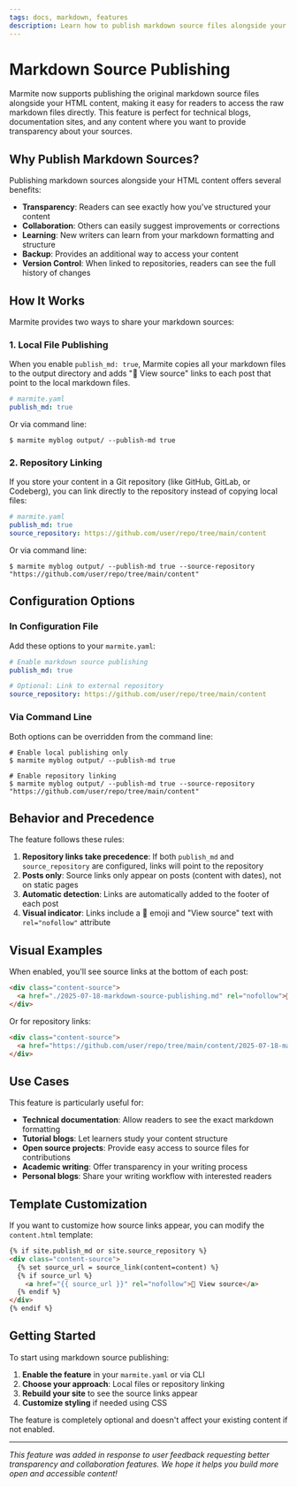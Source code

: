 ```yaml
---
tags: docs, markdown, features
description: Learn how to publish markdown source files alongside your HTML content with Marmite's new source publishing feature.
---
```


# Markdown Source Publishing

Marmite now supports publishing the original markdown source files alongside your HTML content, making it easy for readers to access the raw markdown files directly. This feature is perfect for technical blogs, documentation sites, and any content where you want to provide transparency about your sources.

## Why Publish Markdown Sources?

Publishing markdown sources alongside your HTML content offers several benefits:

- **Transparency**: Readers can see exactly how you've structured your content
- **Collaboration**: Others can easily suggest improvements or corrections
- **Learning**: New writers can learn from your markdown formatting and structure
- **Backup**: Provides an additional way to access your content
- **Version Control**: When linked to repositories, readers can see the full history of changes

## How It Works

Marmite provides two ways to share your markdown sources:

### 1. Local File Publishing

When you enable `publish_md: true`, Marmite copies all your markdown files to the output directory and adds "📄 View source" links to each post that point to the local markdown files.

```yaml
# marmite.yaml
publish_md: true
```

Or via command line:

```console
$ marmite myblog output/ --publish-md true
```

### 2. Repository Linking

If you store your content in a Git repository (like GitHub, GitLab, or Codeberg), you can link directly to the repository instead of copying local files:

```yaml
# marmite.yaml
publish_md: true
source_repository: https://github.com/user/repo/tree/main/content
```

Or via command line:

```console
$ marmite myblog output/ --publish-md true --source-repository "https://github.com/user/repo/tree/main/content"
```

## Configuration Options

### In Configuration File

Add these options to your `marmite.yaml`:

```yaml
# Enable markdown source publishing
publish_md: true

# Optional: Link to external repository
source_repository: https://github.com/user/repo/tree/main/content
```

### Via Command Line

Both options can be overridden from the command line:

```console
# Enable local publishing only
$ marmite myblog output/ --publish-md true

# Enable repository linking
$ marmite myblog output/ --publish-md true --source-repository "https://github.com/user/repo/tree/main/content"
```

## Behavior and Precedence

The feature follows these rules:

1. **Repository links take precedence**: If both `publish_md` and `source_repository` are configured, links will point to the repository
2. **Posts only**: Source links only appear on posts (content with dates), not on static pages
3. **Automatic detection**: Links are automatically added to the footer of each post
4. **Visual indicator**: Links include a 📄 emoji and "View source" text with `rel="nofollow"` attribute

## Visual Examples

When enabled, you'll see source links at the bottom of each post:

```html
<div class="content-source">
  <a href="./2025-07-18-markdown-source-publishing.md" rel="nofollow">📄 View source</a>
</div>
```

Or for repository links:

```html
<div class="content-source">
  <a href="https://github.com/user/repo/tree/main/content/2025-07-18-markdown-source-publishing.md" rel="nofollow">📄 View source</a>
</div>
```

## Use Cases

This feature is particularly useful for:

- **Technical documentation**: Allow readers to see the exact markdown formatting
- **Tutorial blogs**: Let learners study your content structure
- **Open source projects**: Provide easy access to source files for contributions
- **Academic writing**: Offer transparency in your writing process
- **Personal blogs**: Share your writing workflow with interested readers

## Template Customization

If you want to customize how source links appear, you can modify the `content.html` template:

```html
{% if site.publish_md or site.source_repository %}
<div class="content-source">
  {% set source_url = source_link(content=content) %}
  {% if source_url %}
    <a href="{{ source_url }}" rel="nofollow">📄 View source</a>
  {% endif %}
</div>
{% endif %}
```

## Getting Started

To start using markdown source publishing:

1. **Enable the feature** in your `marmite.yaml` or via CLI
2. **Choose your approach**: Local files or repository linking
3. **Rebuild your site** to see the source links appear
4. **Customize styling** if needed using CSS

The feature is completely optional and doesn't affect your existing content if not enabled.

---

*This feature was added in response to user feedback requesting better transparency and collaboration features. We hope it helps you build more open and accessible content!*